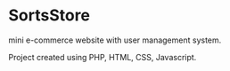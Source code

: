 # SortsStore

mini e-commerce website with user management system.

Project created using PHP, HTML, CSS, Javascript.
